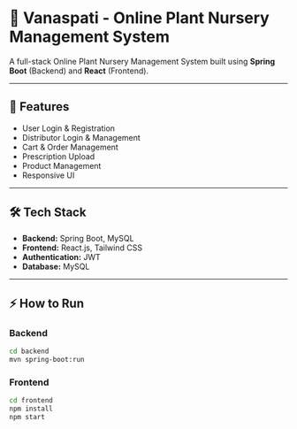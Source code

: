 # 🌱 Vanaspati - Online Plant Nursery Management System

A full-stack Online Plant Nursery Management System built using **Spring Boot** (Backend) and **React** (Frontend).

---

## 🚀 Features
- User Login & Registration
- Distributor Login & Management
- Cart & Order Management
- Prescription Upload
- Product Management
- Responsive UI

---

## 🛠️ Tech Stack
- **Backend:** Spring Boot, MySQL  
- **Frontend:** React.js, Tailwind CSS  
- **Authentication:** JWT  
- **Database:** MySQL  

---

## ⚡ How to Run

### Backend
```bash
cd backend
mvn spring-boot:run
```

### Frontend
```bash
cd frontend
npm install
npm start
```

